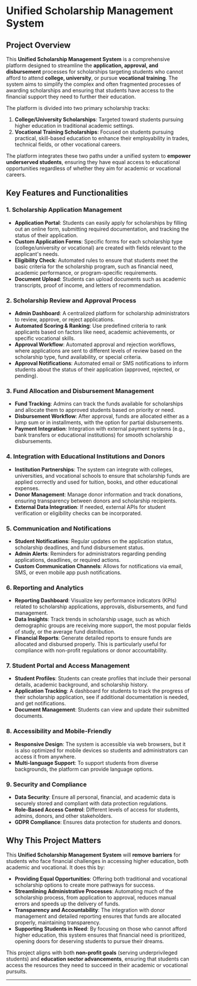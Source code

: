 # Unified Scholarship Management System

## Project Overview

This **Unified Scholarship Management System** is a comprehensive platform designed to streamline the **application, approval, and disbursement** processes for scholarships targeting students who cannot afford to attend **college, university**, or pursue **vocational training**. The system aims to simplify the complex and often fragmented processes of awarding scholarships and ensuring that students have access to the financial support they need to further their education.

The platform is divided into two primary scholarship tracks:
1. **College/University Scholarships**: Targeted toward students pursuing higher education in traditional academic settings.
2. **Vocational Training Scholarships**: Focused on students pursuing practical, skill-based education to enhance their employability in trades, technical fields, or other vocational careers.

The platform integrates these two paths under a unified system to **empower underserved students**, ensuring they have equal access to educational opportunities regardless of whether they aim for academic or vocational careers.

## Key Features and Functionalities

### 1. Scholarship Application Management
- **Application Portal**: Students can easily apply for scholarships by filling out an online form, submitting required documentation, and tracking the status of their application.
- **Custom Application Forms**: Specific forms for each scholarship type (college/university or vocational) are created with fields relevant to the applicant's needs.
- **Eligibility Check**: Automated rules to ensure that students meet the basic criteria for the scholarship program, such as financial need, academic performance, or program-specific requirements.
- **Document Upload**: Students can upload documents such as academic transcripts, proof of income, and letters of recommendation.

### 2. Scholarship Review and Approval Process
- **Admin Dashboard**: A centralized platform for scholarship administrators to review, approve, or reject applications.
- **Automated Scoring & Ranking**: Use predefined criteria to rank applicants based on factors like need, academic achievements, or specific vocational skills.
- **Approval Workflow**: Automated approval and rejection workflows, where applications are sent to different levels of review based on the scholarship type, fund availability, or special criteria.
- **Approval Notifications**: Automated email or SMS notifications to inform students about the status of their application (approved, rejected, or pending).

### 3. Fund Allocation and Disbursement Management
- **Fund Tracking**: Admins can track the funds available for scholarships and allocate them to approved students based on priority or need.
- **Disbursement Workflow**: After approval, funds are allocated either as a lump sum or in installments, with the option for partial disbursements.
- **Payment Integration**: Integration with external payment systems (e.g., bank transfers or educational institutions) for smooth scholarship disbursements.

### 4. Integration with Educational Institutions and Donors
- **Institution Partnerships**: The system can integrate with colleges, universities, and vocational schools to ensure that scholarship funds are applied correctly and used for tuition, books, and other educational expenses.
- **Donor Management**: Manage donor information and track donations, ensuring transparency between donors and scholarship recipients.
- **External Data Integration**: If needed, external APIs for student verification or eligibility checks can be incorporated.

### 5. Communication and Notifications
- **Student Notifications**: Regular updates on the application status, scholarship deadlines, and fund disbursement status.
- **Admin Alerts**: Reminders for administrators regarding pending applications, deadlines, or required actions.
- **Custom Communication Channels**: Allows for notifications via email, SMS, or even mobile app push notifications.

### 6. Reporting and Analytics
- **Reporting Dashboard**: Visualize key performance indicators (KPIs) related to scholarship applications, approvals, disbursements, and fund management.
- **Data Insights**: Track trends in scholarship usage, such as which demographic groups are receiving more support, the most popular fields of study, or the average fund distribution.
- **Financial Reports**: Generate detailed reports to ensure funds are allocated and disbursed properly. This is particularly useful for compliance with non-profit regulations or donor accountability.

### 7. Student Portal and Access Management
- **Student Profiles**: Students can create profiles that include their personal details, academic background, and scholarship history.
- **Application Tracking**: A dashboard for students to track the progress of their scholarship application, see if additional documentation is needed, and get notifications.
- **Document Management**: Students can view and update their submitted documents.

### 8. Accessibility and Mobile-Friendly
- **Responsive Design**: The system is accessible via web browsers, but it is also optimized for mobile devices so students and administrators can access it from anywhere.
- **Multi-language Support**: To support students from diverse backgrounds, the platform can provide language options.

### 9. Security and Compliance
- **Data Security**: Ensure all personal, financial, and academic data is securely stored and compliant with data protection regulations.
- **Role-Based Access Control**: Different levels of access for students, admins, donors, and other stakeholders.
- **GDPR Compliance**: Ensures data protection for students and donors.

## Why This Project Matters

This **Unified Scholarship Management System** will **remove barriers** for students who face financial challenges in accessing higher education, both academic and vocational. It does this by:
- **Providing Equal Opportunities**: Offering both traditional and vocational scholarship options to create more pathways for success.
- **Streamlining Administrative Processes**: Automating much of the scholarship process, from application to approval, reduces manual errors and speeds up the delivery of funds.
- **Transparency and Accountability**: The integration with donor management and detailed reporting ensures that funds are allocated properly, maintaining transparency.
- **Supporting Students in Need**: By focusing on those who cannot afford higher education, this system ensures that financial need is prioritized, opening doors for deserving students to pursue their dreams.

This project aligns with both **non-profit goals** (serving underprivileged students) and **education sector advancements**, ensuring that students can access the resources they need to succeed in their academic or vocational pursuits.

---
